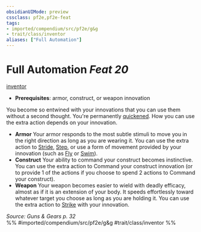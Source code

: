 ```yaml
---
obsidianUIMode: preview
cssclass: pf2e,pf2e-feat
tags:
- imported/compendium/src/pf2e/g&g
- trait/class/inventor
aliases: ["Full Automation"]
---
```

# Full Automation  *Feat 20*  
[inventor](rules/traits/inventor-g-g.md)  

- **Prerequisites**: armor, construct, or weapon innovation

You become so entwined with your innovations that you can use them without a second thought. You're permanently [quickened](conditions.md#Quickened). How you can use the extra action depends on your innovation.

- **Armor** Your armor responds to the most subtle stimuli to move you in the right direction as long as you are wearing it. You can use the extra action to [Stride](stride.md), [Step](step.md), or use a form of movement provided by your innovation (such as [Fly](rules/actions/fly.md) or [Swim](swim.md)).
- **Construct** Your ability to command your construct becomes instinctive. You can use the extra action to Command your construct innovation (or to provide 1 of the actions if you choose to spend 2 actions to Command your construct).
- **Weapon** Your weapon becomes easier to wield with deadly efficacy, almost as if it is an extension of your body. It speeds effortlessly toward whatever target you choose as long as you are holding it. You can use the extra action to [Strike](strike.md) with your innovation.

*Source: Guns & Gears p. 32*  
%% #imported/compendium/src/pf2e/g&g #trait/class/inventor %%
